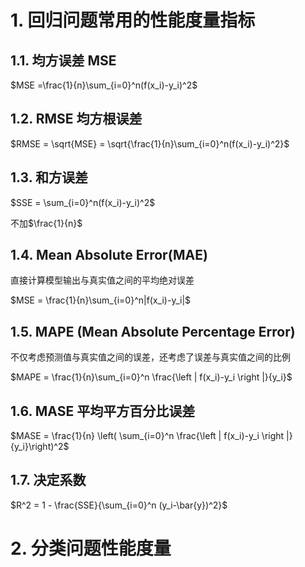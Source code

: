 # 1. 回归问题常用的性能度量指标

## 1.1. 均方误差 MSE

$MSE =\frac{1}{n}\sum_{i=0}^n(f(x_i)-y_i)^2$

## 1.2. RMSE 均方根误差

$RMSE = \sqrt{MSE} = \sqrt{\frac{1}{n}\sum_{i=0}^n(f(x_i)-y_i)^2}$

## 1.3. 和方误差

$SSE = \sum_{i=0}^n(f(x_i)-y_i)^2$

不加$\frac{1}{n}$


## 1.4. Mean Absolute Error(MAE)


直接计算模型输出与真实值之间的平均绝对误差

$MSE = \frac{1}{n}\sum_{i=0}^n|f(x_i)-y_i|$

## 1.5. MAPE (Mean Absolute Percentage Error)

不仅考虑预测值与真实值之间的误差，还考虑了误差与真实值之间的比例

$MAPE = \frac{1}{n}\sum_{i=0}^n \frac{\left | f(x_i)-y_i \right |}{y_i}$

## 1.6. MASE  平均平方百分比误差

$MASE = \frac{1}{n} \left( \sum_{i=0}^n \frac{\left | f(x_i)-y_i \right |}{y_i}\right)^2$

## 1.7. 决定系数

$R^2 = 1 -  \frac{SSE}{\sum_{i=0}^n (y_i-\bar{y})^2}$


# 2. 分类问题性能度量

